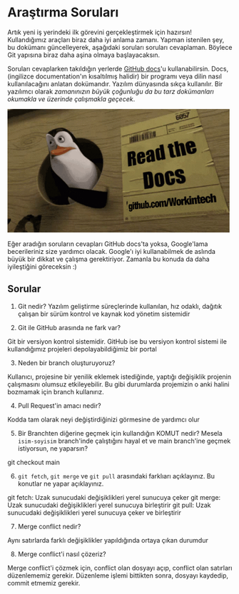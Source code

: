 # Araştırma Soruları

Artık yeni iş yerindeki ilk görevini gerçekleştirmek için hazırsın! Kullandığımız araçları biraz daha iyi anlama zamanı. Yapman istenilen şey, bu dokümanı güncelleyerek, aşağıdaki soruları soruları cevaplaman. Böylece Git yapısına biraz daha aşina olmaya başlayacaksın.

Soruları cevaplarken takıldığın yerlerde [GitHub docs](https://docs.github.com/en)'u kullanabilirsin. Docs, (ingilizce documentation'ın kısaltılmış halidir) bir programı veya dilin nasıl kullanılacağını anlatan dokümandır. Yazılım dünyasında sıkça kullanılır. Bir yazılımcı olarak _zamanınızın büyük çoğunluğu da bu tarz dokümanları okumakla ve üzerinde çalışmakla geçecek_.

![READ THE DOCS](https://github.com/Workintech/FSWeb-S1G1-Projesi-Web-Development-Projesi-icin-Git/blob/main/read-the-docs-wit.gif?raw=true)

Eğer aradığın soruların cevapları GitHub docs'ta yoksa, Google'lama becerileriniz size yardımcı olacak. Google'ı iyi kullanabilmek de aslında büyük bir dikkat ve çalışma gerektiriyor. Zamanla bu konuda da daha iyileştiğini göreceksin :)

## Sorular

1. Git nedir?
Yazılım geliştirme süreçlerinde kullanılan, hız odaklı, dağıtık çalışan bir sürüm kontrol ve kaynak kod yönetim sistemidir

2. Git ile GitHub arasında ne fark var?

Git bir versiyon kontrol sistemidir. GitHub ise bu versiyon kontrol sistemi ile kullandığımız projeleri depolayabildiğimiz bir portal 

3. Neden bir branch oluşturuyoruz?

Kullanıcı, projesine bir yenilik eklemek istediğinde, yaptığı değişiklik projenin çalışmasını olumsuz etkileyebilir. Bu gibi durumlarda projemizin o anki halini bozmamak için branch kullanırız.

4. Pull Request'in amacı nedir?

Kodda tam olarak neyi değiştirdiğinizi görmesine de yardımcı olur

5. Bir Branchten diğerine geçmek için kullandığın KOMUT nedir? Mesela `isim-soyisim` branch'inde çalıştığını hayal et ve main branch'ine geçmek istiyorsun, ne yaparsın?

git checkout main

6. `git fetch`, `git merge` ve `git pull` arasındaki farklıarı açıklayınız. Bu konutlar ne yapar açıklayınız.

git fetch: Uzak sunucudaki değişiklikleri yerel sunucuya çeker
git merge: Uzak sunucudaki değişiklikleri yerel sunucuya birleştirir
git pull: Uzak sunucudaki değişiklikleri yerel sunucuya çeker ve birleştirir

7. Merge conflict nedir?

Aynı satırlarda farklı değişiklikler yapıldığında ortaya çıkan durumdur

8. Merge conflict'i nasıl çözeriz?

Merge conflict'i çözmek için, conflict olan dosyayı açıp, conflict olan satırları düzenlememiz gerekir. Düzenleme işlemi bittikten sonra, dosyayı kaydedip, commit etmemiz gerekir.